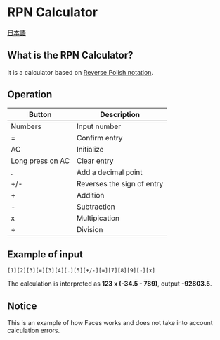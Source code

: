 # RPN Calculator

[日本語](README.md)


## What is the RPN Calculator?
It is a calculator based on [Reverse Polish notation](https://en.wikipedia.org/wiki/Reverse_Polish_notation).

## Operation

|Button|Description|
---|---
|Numbers|Input number|
|=|Confirm entry|
|AC|Initialize|
|Long press on AC| Clear entry|
|.|Add a decimal point|
|+/-|Reverses the sign of entry|
|+|Addition|
|-|Subtraction|
|x|Multipication|
|÷| Division|

## Example of input

```
[1][2][3][=][3][4][.][5][+/-][=][7][8][9][-][x]
```
The calculation is interpreted as **123 x (-34.5 - 789)**, output **-92803.5**.


## Notice
This is an example of how Faces works and does not take into account calculation errors.
